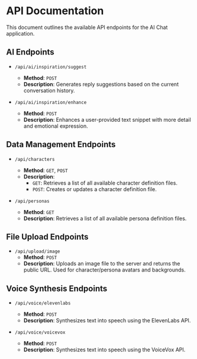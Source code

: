 # API Documentation

This document outlines the available API endpoints for the AI Chat application.

## AI Endpoints

*   `/api/ai/inspiration/suggest`
    *   **Method**: `POST`
    *   **Description**: Generates reply suggestions based on the current conversation history.

*   `/api/ai/inspiration/enhance`
    *   **Method**: `POST`
    *   **Description**: Enhances a user-provided text snippet with more detail and emotional expression.

## Data Management Endpoints

*   `/api/characters`
    *   **Method**: `GET`, `POST`
    *   **Description**: 
        *   `GET`: Retrieves a list of all available character definition files.
        *   `POST`: Creates or updates a character definition file.

*   `/api/personas`
    *   **Method**: `GET`
    *   **Description**: Retrieves a list of all available persona definition files.

## File Upload Endpoints

*   `/api/upload/image`
    *   **Method**: `POST`
    *   **Description**: Uploads an image file to the server and returns the public URL. Used for character/persona avatars and backgrounds.

## Voice Synthesis Endpoints

*   `/api/voice/elevenlabs`
    *   **Method**: `POST`
    *   **Description**: Synthesizes text into speech using the ElevenLabs API.

*   `/api/voice/voicevox`
    *   **Method**: `POST`
    *   **Description**: Synthesizes text into speech using the VoiceVox API.
